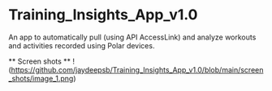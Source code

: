 # Training_Insights_App_v1.0
 An app to automatically pull (using API AccessLink) and analyze workouts and activities recorded using Polar devices.
 
 ** Screen shots ** 
 !(https://github.com/jaydeepsb/Training_Insights_App_v1.0/blob/main/screen_shots/image_1.png)

